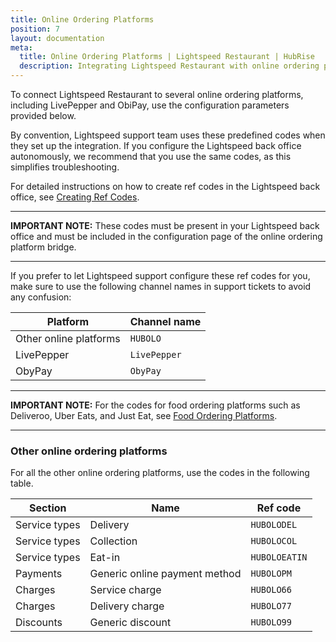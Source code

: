 ```yaml
---
title: Online Ordering Platforms
position: 7
layout: documentation
meta:
  title: Online Ordering Platforms | Lightspeed Restaurant | HubRise
  description: Integrating Lightspeed Restaurant with online ordering platforms requires you to specify particular ref codes in the configuration page of the delivery platform bridge.
---
```


To connect Lightspeed Restaurant to several online ordering platforms, including LivePepper and ObiPay, use the configuration parameters provided below.

By convention, Lightspeed support team uses these predefined codes when they set up the integration. If you configure the Lightspeed back office autonomously, we recommend that you use the same codes, as this simplifies troubleshooting.

For detailed instructions on how to create ref codes in the Lightspeed back office, see [Creating Ref Codes](/apps/lightspeed-restaurant/faqs/create-ref-codes).

---

**IMPORTANT NOTE:** These codes must be present in your Lightspeed back office and must be included in the configuration page of the online ordering platform bridge.

---

If you prefer to let Lightspeed support configure these ref codes for you, make sure to use the following channel names in support tickets to avoid any confusion:

| Platform               | Channel name           |
| ---------------------- | ---------------------- |
| Other online platforms | `HUBOLO`               |
| LivePepper             | `LivePepper`           |
| ObyPay                 | `ObyPay`               |

---

**IMPORTANT NOTE:** For the codes for food ordering platforms such as Deliveroo, Uber Eats, and Just Eat, see [Food Ordering Platforms](/apps/lightspeed-restaurant/food-ordering-platforms).

---

### Other online ordering platforms

For all the other online ordering platforms, use the codes in the following table.

| Section       | Name                          | Ref code      |
| ------------- | ----------------------------- | ------------- |
| Service types | Delivery                      | `HUBOLODEL`   |
| Service types | Collection                    | `HUBOLOCOL`   |
| Service types | Eat-in                        | `HUBOLOEATIN` |
| Payments      | Generic online payment method | `HUBOLOPM`    |
| Charges       | Service charge                | `HUBOLO66`    |
| Charges       | Delivery charge               | `HUBOLO77`    |
| Discounts     | Generic discount              | `HUBOLO99`    |

